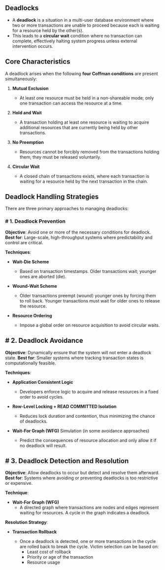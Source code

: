 ## **Deadlocks**

- A **deadlock** is a situation in a multi-user database environment where two or more transactions are unable to proceed because each is waiting for a resource held by the other(s).
- This leads to a **circular wait** condition where no transaction can complete, effectively halting system progress unless external intervention occurs.

## **Core Characteristics**

A deadlock arises when the following **four Coffman conditions** are present simultaneously:

1. **Mutual Exclusion**
    - At least one resource must be held in a non-shareable mode; only one transaction can access the resource at a time.
    
2. **Hold and Wait**
    - A transaction holding at least one resource is waiting to acquire additional resources that are currently being held by other transactions.
    
3. **No Preemption**
    - Resources cannot be forcibly removed from the transactions holding them; they must be released voluntarily.
    
4. **Circular Wait**
    - A closed chain of transactions exists, where each transaction is waiting for a resource held by the next transaction in the chain.
    

## **Deadlock Handling Strategies**

There are three primary approaches to managing deadlocks:

### # **1. Deadlock Prevention**

**Objective**: Avoid one or more of the necessary conditions for deadlock.
**Best for**: Large-scale, high-throughput systems where predictability and control are critical.

**Techniques**:

- **Wait-Die Scheme**
    - Based on transaction timestamps. Older transactions wait; younger ones are aborted (die).
    
- **Wound-Wait Scheme**
    - Older transactions preempt (wound) younger ones by forcing them to roll back. Younger transactions must wait for older ones to release the resource.
    
- **Resource Ordering**
    - Impose a global order on resource acquisition to avoid circular waits.
## # **2. Deadlock Avoidance**

**Objective**: Dynamically ensure that the system will not enter a deadlock state.
**Best for**: Smaller systems where tracking transaction states is computationally feasible.

**Techniques**:

- **Application Consistent Logic**
    - Developers enforce logic to acquire and release resources in a fixed order to avoid cycles.
    
- **Row-Level Locking + READ COMMITTED Isolation**
    - Reduces lock duration and contention, thus minimizing the chance of deadlocks.
    
- **Wait-For Graph (WFG)** Simulation (in some avoidance approaches)
    - Predict the consequences of resource allocation and only allow it if no deadlock will result.
    
## # **3. Deadlock Detection and Resolution**

**Objective**: Allow deadlocks to occur but detect and resolve them afterward.
**Best for**: Systems where avoiding or preventing deadlocks is too restrictive or expensive.

**Technique**:

- **Wait-For Graph (WFG)**
   - A directed graph where transactions are nodes and edges represent waiting for resources. A cycle in the graph indicates a deadlock.
    
**Resolution Strategy**:

- **Transaction Rollback**

    - Once a deadlock is detected, one or more transactions in the cycle are rolled back to break the cycle. Victim selection can be based on:
	    - Least cost of rollback
	    - Priority or age of the transaction
	    - Resource usage
